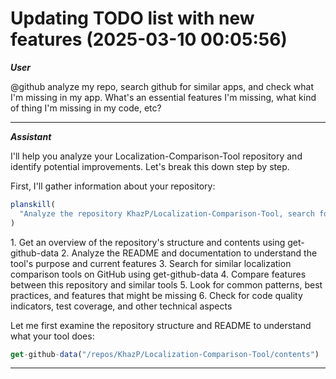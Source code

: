 <!-- Generated by SpecStory -->

# Updating TODO list with new features (2025-03-10 00:05:56)

_**User**_

@github  analyze my repo, search github for similar apps, and check what I'm missing in my app. What's an essential features I'm missing, what kind of thing I'm missing in my code, etc?

---

_**Assistant**_

I'll help you analyze your Localization-Comparison-Tool repository and identify potential improvements. Let's break this down step by step.

First, I'll gather information about your repository:

```javascript
planskill(
  "Analyze the repository KhazP/Localization-Comparison-Tool, search for similar localization tools on GitHub, and identify potential missing features or code improvements"
)
```

<plan>
1. Get an overview of the repository's structure and contents using get-github-data
2. Analyze the README and documentation to understand the tool's purpose and current features
3. Search for similar localization comparison tools on GitHub using get-github-data
4. Compare features between this repository and similar tools
5. Look for common patterns, best practices, and features that might be missing
6. Check for code quality indicators, test coverage, and other technical aspects
</plan>

Let me first examine the repository structure and README to understand what your tool does:

```javascript
get-github-data("/repos/KhazP/Localization-Comparison-Tool/contents")
```

---

